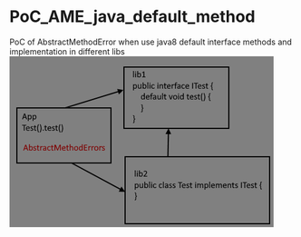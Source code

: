 # PoC_AME_java_default_method
PoC of AbstractMethodError when use java8 default interface methods and implementation in different libs
![image info](./doc/schema.png)
